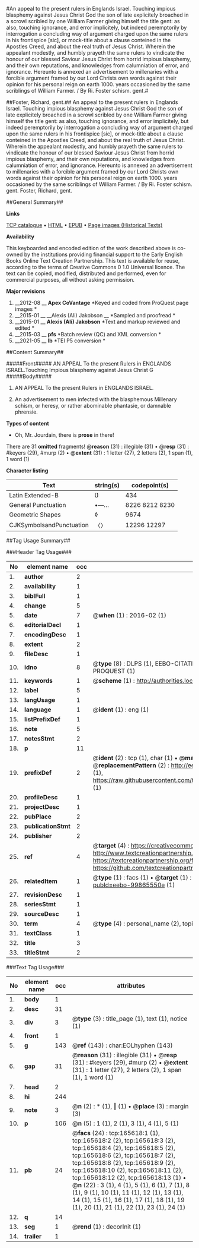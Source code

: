 #An appeal to the present rulers in Englands Israel. Touching impious blasphemy against Jesus Christ God the son of late explicitely broached in a scrowl scribled by one William Farmer giving himself the title gent: as also, touching ignorance, and error implicitely, but indeed peremptorily by interrogation a concluding way of argument charged upon the same rulers in his frontispice [sic], or mock-title about a clause conteined in the Apostles Creed, and about the real truth of Jesus Christ. Wherein the appealant modestly, and humbly prayeth the same rulers to vindicate the honour of our blessed Saviour Jesus Christ from horrid impious blasphemy, and their own reputations, and knowledges from calumniation of error, and ignorance. Hereunto is annexed an advertisement to millenaries with a forcible argument framed by our Lord Christs own words against their opinion for his personal reign on earth 1000. years occasioned by the same scriblings of William Farmer. / By Ri. Foster schism. gent.#

##Foster, Richard, gent.##
An appeal to the present rulers in Englands Israel. Touching impious blasphemy against Jesus Christ God the son of late explicitely broached in a scrowl scribled by one William Farmer giving himself the title gent: as also, touching ignorance, and error implicitely, but indeed peremptorily by interrogation a concluding way of argument charged upon the same rulers in his frontispice [sic], or mock-title about a clause conteined in the Apostles Creed, and about the real truth of Jesus Christ. Wherein the appealant modestly, and humbly prayeth the same rulers to vindicate the honour of our blessed Saviour Jesus Christ from horrid impious blasphemy, and their own reputations, and knowledges from calumniation of error, and ignorance. Hereunto is annexed an advertisement to millenaries with a forcible argument framed by our Lord Christs own words against their opinion for his personal reign on earth 1000. years occasioned by the same scriblings of William Farmer. / By Ri. Foster schism. gent.
Foster, Richard, gent.

##General Summary##

**Links**

[TCP catalogue](http://www.ota.ox.ac.uk/tcp/)  • 
[HTML](http://tei.it.ox.ac.uk/tcp/Texts-HTML/free/A84/A84734.html)  • 
[EPUB](http://tei.it.ox.ac.uk/tcp/Texts-EPUB/free/A84/A84734.epub) • 
[Page images (Historical Texts)](https://historicaltexts.jisc.ac.uk/eebo-99865550e)

**Availability**

This keyboarded and encoded edition of the work described above is co-owned by the
    institutions providing financial support to the Early English Books Online Text Creation
    Partnership. This text is available for reuse, according to the terms of  Creative Commons 0 1.0 Universal
    licence. The text can be copied, modified, distributed and performed, even for commercial
    purposes, all without asking permission.

**Major revisions**

1. __2012-08 __ __Apex CoVantage__ *Keyed and coded from ProQuest page images *
1. __2015-01 __ __Alexis (Ali) Jakobson __ *Sampled and proofread *
1. __2015-01 __ __Alexis (Ali) Jakobson__ *Text and markup reviewed and edited *
1. __2015-03 __ __pfs__ *Batch review (QC) and XML conversion *
1. __2021-05 __ __lb__ *TEI P5 conversion *

##Content Summary##

#####Front#####
AN APPEAL To the present Rulers in ENGLANDS ISRAEL.Touching Impious blasphemy against Jesus Christ G
#####Body#####

1. AN APPEAL To the present Rulers in ENGLANDS ISRAEL.

1. An advertisement to men infected with the blasphemous Millenary schism, or heresy, or rather abominable phantasie, or damnable phrensie.

**Types of content**

  * Oh, Mr. Jourdain, there is **prose** in there!

There are 31 **omitted** fragments! 
 @__reason__ (31) : illegible (31)  •  @__resp__ (31) : #keyers (29), #murp (2)  •  @__extent__ (31) : 1 letter (27), 2 letters (2), 1 span (1), 1 word (1)

**Character listing**


|Text|string(s)|codepoint(s)|
|---|---|---|
|Latin Extended-B|Ʋ|434|
|General Punctuation|•—…|8226 8212 8230|
|Geometric Shapes|◊|9674|
|CJKSymbolsandPunctuation|〈〉|12296 12297|

##Tag Usage Summary##

###Header Tag Usage###

|No|element name|occ|attributes|
|---|---|---|---|
|1.|__author__|2||
|2.|__availability__|1||
|3.|__biblFull__|1||
|4.|__change__|5||
|5.|__date__|7| @__when__ (1) : 2016-02 (1)|
|6.|__editorialDecl__|1||
|7.|__encodingDesc__|1||
|8.|__extent__|2||
|9.|__fileDesc__|1||
|10.|__idno__|8| @__type__ (8) : DLPS (1), EEBO-CITATION (1), VID (1), EEBO-PROQUEST (1), STC (3), PROQUEST (1)|
|11.|__keywords__|1| @__scheme__ (1) : http://authorities.loc.gov/ (1)|
|12.|__label__|5||
|13.|__langUsage__|1||
|14.|__language__|1| @__ident__ (1) : eng (1)|
|15.|__listPrefixDef__|1||
|16.|__note__|5||
|17.|__notesStmt__|2||
|18.|__p__|11||
|19.|__prefixDef__|2| @__ident__ (2) : tcp (1), char (1)  •  @__matchPattern__ (2) : ([0-9\-]+):([0-9IVX]+) (1), (.+) (1)  •  @__replacementPattern__ (2) : http://eebo.chadwyck.com/downloadtiff?vid=$1&page=$2 (1), https://raw.githubusercontent.com/textcreationpartnership/Texts/master/tcpchars.xml#$1 (1)|
|20.|__profileDesc__|1||
|21.|__projectDesc__|1||
|22.|__pubPlace__|2||
|23.|__publicationStmt__|2||
|24.|__publisher__|2||
|25.|__ref__|4| @__target__ (4) : https://creativecommons.org/publicdomain/zero/1.0/ (1), http://www.textcreationpartnership.org/docs/. (1), https://textcreationpartnership.org/faq/#faq05 (1), https://github.com/textcreationpartnership (1)|
|26.|__relatedItem__|1| @__type__ (1) : facs (1)  •  @__target__ (1) : https://data.historicaltexts.jisc.ac.uk/view?pubId=eebo-99865550e (1)|
|27.|__revisionDesc__|1||
|28.|__seriesStmt__|1||
|29.|__sourceDesc__|1||
|30.|__term__|4| @__type__ (4) : personal_name (2), topical_term (2)|
|31.|__textClass__|1||
|32.|__title__|3||
|33.|__titleStmt__|2||


###Text Tag Usage###

|No|element name|occ|attributes|
|---|---|---|---|
|1.|__body__|1||
|2.|__desc__|31||
|3.|__div__|3| @__type__ (3) : title_page (1), text (1), notice (1)|
|4.|__front__|1||
|5.|__g__|143| @__ref__ (143) : char:EOLhyphen (143)|
|6.|__gap__|31| @__reason__ (31) : illegible (31)  •  @__resp__ (31) : #keyers (29), #murp (2)  •  @__extent__ (31) : 1 letter (27), 2 letters (2), 1 span (1), 1 word (1)|
|7.|__head__|2||
|8.|__hi__|244||
|9.|__note__|3| @__n__ (2) : * (1), ‖ (1)  •  @__place__ (3) : margin (3)|
|10.|__p__|106| @__n__ (5) : 1 (1), 2 (1), 3 (1), 4 (1), 5 (1)|
|11.|__pb__|24| @__facs__ (24) : tcp:165618:1 (1), tcp:165618:2 (2), tcp:165618:3 (2), tcp:165618:4 (2), tcp:165618:5 (2), tcp:165618:6 (2), tcp:165618:7 (2), tcp:165618:8 (2), tcp:165618:9 (2), tcp:165618:10 (2), tcp:165618:11 (2), tcp:165618:12 (2), tcp:165618:13 (1)  •  @__n__ (22) : 3 (1), 4 (1), 5 (1), 6 (1), 7 (1), 8 (1), 9 (1), 10 (1), 11 (1), 12 (1), 13 (1), 14 (1), 15 (1), 16 (1), 17 (1), 18 (1), 19 (1), 20 (1), 21 (1), 22 (1), 23 (1), 24 (1)|
|12.|__q__|14||
|13.|__seg__|1| @__rend__ (1) : decorInit (1)|
|14.|__trailer__|1||

